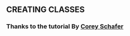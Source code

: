 ## CREATING CLASSES 

### Thanks to the tutorial By [Corey Schafer](https://www.youtube.com/playlist?list=PL-osiE80TeTsqhIuOqKhwlXsIBIdSeYtc)  
 